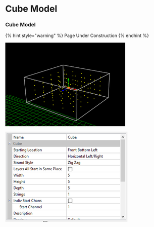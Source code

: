 # Cube Model

### Cube Model

{% hint style="warning" %}
Page Under Construction
{% endhint %}

![](../../../.gitbook/assets/image%20%28705%29.png)

![](../../../.gitbook/assets/image%20%28745%29.png)

